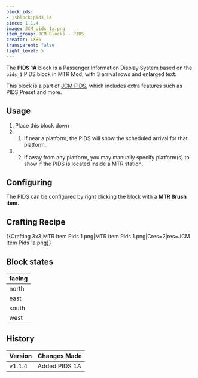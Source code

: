 ```yaml
---
block_ids:
- jsblock:pids_1a
since: 1.1.4
image: JCM_pids_1a.png
item_group: JCM Blocks - PIDS
creator: LX86
transparent: false
light_level: 5
---
```


The **PIDS 1A** block is a Passenger Information Display System based on the `pids_1` PIDS block in MTR Mod, with 3 arrival rows and enlarged text.

This block is a part of [JCM PIDS](../features/jcm-pids.md), which includes extra features such as PIDS Preset and more.


## Usage
1. Place this block down
1. 1. If near a platform, the PIDS will show the scheduled arrival for that platform.
1. 2. If away from any platform, you may manually specify platform(s) to show if the PIDS is located inside a MTR station.

## Configuring
The PIDS can be configured by right clicking the block with a **MTR Brush item**.

## Crafting Recipe
{{Crafting 3x3|MTR Item Pids 1.png|MTR Item Pids 1.png|Cres=2|res=JCM Item Pids 1a.png}}

## Block states
| facing |
|:-------|
| north  |
| east   |
| south  |
| west   |


## History
|Version|Changes Made|
|:------|:-----------|
|v1.1.4|Added PIDS 1A|